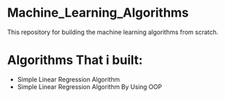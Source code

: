 # Machine_Learning_Algorithms
This repository for building the machine learning algorithms from scratch.
# Algorithms That i built:
- Simple Linear Regression Algorithm
- Simple Linear Regression Algorithm By Using OOP
